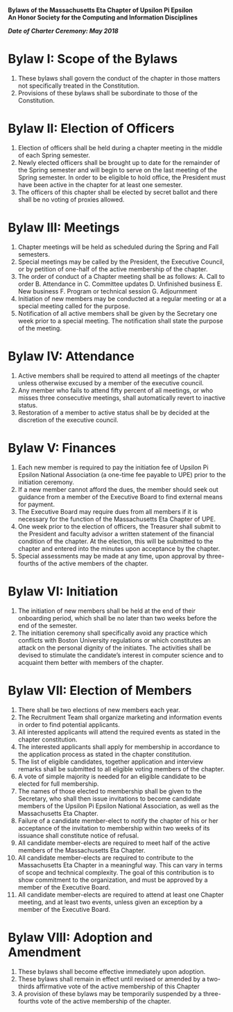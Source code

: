 **Bylaws of the Massachusetts Eta Chapter of Upsilon Pi Epsilon  
An Honor Society for the Computing and Information Disciplines**

***Date of Charter Ceremony: May 2018***

# Bylaw I: Scope of the Bylaws

1. These bylaws shall govern the conduct of the chapter in those matters not specifically treated in the Constitution.
2. Provisions of these bylaws shall be subordinate to those of the Constitution.

# Bylaw II: Election of Officers

1. Election of officers shall be held during a chapter meeting in the middle of each Spring semester. 
2. Newly elected officers shall be brought up to date for the remainder of the Spring semester and will begin to serve on the last meeting of the Spring semester. In order to be eligible to hold office, the President must have been active in the chapter for at least one semester.
3. The officers of this chapter shall be elected by secret ballot and there shall be no voting of proxies allowed.

# Bylaw III: Meetings

1. Chapter meetings will be held as scheduled during the Spring and Fall semesters.
2. Special meetings may be called by the President, the Executive Council, or by petition of one-half of the active membership of the chapter.
3. The order of conduct of a Chapter meeting shall be as follows:
A. Call to order
B. Attendance in
C. Committee updates
D. Unfinished business
E. New business
F. Program or technical session
G. Adjournment
6. Initiation of new members may be conducted at a regular meeting or at a special meeting called for the purpose.
7. Notification of all active members shall be given by the Secretary one week prior to a special meeting. The notification shall state the purpose of the meeting.
 
# Bylaw IV: Attendance

1. Active members shall be required to attend all meetings of the chapter unless otherwise excused by a member of the executive council.
2. Any member who fails to attend fifty percent of all meetings, or who misses three consecutive meetings, shall automatically revert to inactive status.
3. Restoration of a member to active status shall be by decided at the discretion of the executive council.

# Bylaw V: Finances

1. Each new member is required to pay the initiation fee of Upsilon Pi Epsilon National Association (a one-time fee payable to UPE) prior to the initiation ceremony.
2. If a new member cannot afford the dues, the member should seek out guidance from a member of the Executive Board to find external means for payment.
3. The Executive Board may require dues from all members if it is necessary for the function of the Massachusetts Eta Chapter of UPE.
4. One week prior to the election of officers, the Treasurer shall submit to the President and faculty advisor a written statement of the financial condition of the chapter. At the election, this will be submitted to the chapter and entered into the minutes upon acceptance by the chapter.
5. Special assessments may be made at any time, upon approval by three-fourths of the active members of the chapter.

# Bylaw VI: Initiation

1. The initiation of new members shall be held at the end of their onboarding period, which shall be no later than two weeks before the end of the semester.
2. The initiation ceremony shall specifically avoid any practice which conflicts with Boston University regulations or which constitutes an attack on the personal dignity of the initiates. The activities shall be devised to stimulate the candidate’s interest in computer science and to acquaint them better with members of the chapter.

# Bylaw VII: Election of Members

1. There shall be two elections of new members each year.
2. The Recruitment Team shall organize marketing and information events in order to find potential applicants.
3. All interested applicants will attend the required events as stated in the chapter constitution.
4. The interested applicants shall apply for membership in accordance to the application process as stated in the chapter constitution.
5. The list of eligible candidates, together application and interview remarks shall be submitted to all eligible voting members of the chapter.
6. A vote of simple majority is needed for an eligible candidate to be elected for full membership.
7. The names of those elected to membership shall be given to the Secretary, who shall then issue invitations to become candidate members of the Upsilon Pi Epsilon National Association, as well as the Massachusetts Eta Chapter.
8. Failure of a candidate member-elect to notify the chapter of his or her acceptance of the invitation to membership within two weeks of its issuance shall constitute notice of refusal.
9. All candidate member-elects are required to meet half of the active members of the Massachusetts Eta Chapter.
10. All candidate member-elects are required to contribute to the Massachusetts Eta Chapter in a meaningful way. This can vary in terms of scope and technical complexity. The goal of this contribution is to show commitment to the organization, and must be approved by a member of the Executive Board.
11. All candidate member-elects are required to attend at least one Chapter meeting, and at least two events, unless given an exception by a member of the Executive Board.
    
    
# Bylaw VIII: Adoption and Amendment

1. These bylaws shall become effective immediately upon adoption.
2. These bylaws shall remain in effect until revised or amended by a two-thirds affirmative vote of the active membership of this Chapter
3. A provision of these bylaws may be temporarily suspended by a three-fourths vote of the active membership of the chapter.

